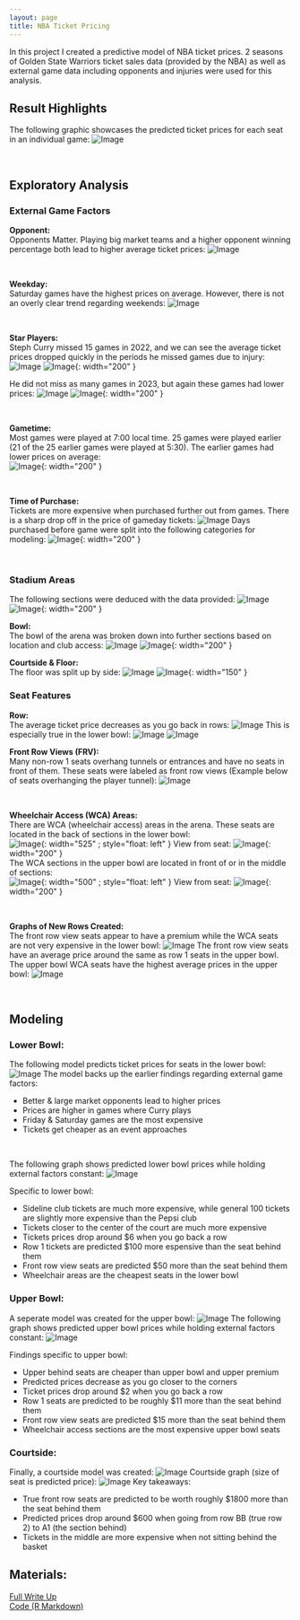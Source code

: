 ```yaml
---
layout: page
title: NBA Ticket Pricing
---
```

In this project I created a predictive model of NBA ticket prices. 2 seasons of Golden State Warriors ticket sales data (provided by the NBA) as well as external game data including opponents and injuries were used for this analysis.


## Result Highlights
The following graphic showcases the predicted ticket prices for each seat in an individual game:
![Image](/assets/nba/arena_heatmap.png)

&nbsp;<br>

## Exploratory Analysis
### External Game Factors
**Opponent:** &nbsp;<br>
Opponents Matter. Playing big market teams and a higher opponent winning percentage both lead to higher average ticket prices:
![Image](/assets/nba/opps.png)

&nbsp;<br>

**Weekday:** &nbsp;<br>
Saturday games have the highest prices on average. However, there is not an overly clear trend regarding weekends:
![Image](/assets/nba/weekdays.png)

&nbsp;<br>

**Star Players:** &nbsp;<br>
Steph Curry missed 15 games in 2022, and we can see the average ticket prices dropped quickly in the periods he missed games due to injury:
![Image](/assets/nba/curry_22_graph.png)
![Image](/assets/nba/curry_22.png){: width="200" }

He did not miss as many games in 2023, but again these games had lower prices:
![Image](/assets/nba/curry_23_graph.png)
![Image](/assets/nba/curry_23.png){: width="200" }

&nbsp;<br>

**Gametime:** &nbsp;<br>
Most games were played at 7:00 local time. 25 games were played earlier (21 of the 25 earlier games were played at 5:30). The earlier games had lower prices on average: &nbsp;<br>
![Image](/assets/nba/new_times.png){: width="200" }

&nbsp;<br>

**Time of Purchase:** &nbsp;<br>
Tickets are more expensive when purchased further out from games. There is a sharp drop off in the price of gameday tickets:
![Image](/assets/nba/days_before_graph.png)
Days purchased before game were split into the following categories for modeling:
![Image](/assets/nba/new_days.png){: width="200" }

&nbsp;<br>

### Stadium Areas
The following sections were deduced with the data provided:
![Image](/assets/nba/new_group.png)
![Image](/assets/nba/new_group_avgs.png){: width="200" }

**Bowl:** &nbsp;<br>
The bowl of the arena was broken down into further sections based on location and club access:
![Image](/assets/nba/new_sections.png)
![Image](/assets/nba/new_sec_avgs.png){: width="200" }

**Courtside & Floor:** &nbsp;<br>
The floor was split up by side:
![Image](/assets/nba/cs_areas_map.png)
![Image](/assets/nba/cs_avgs.png){: width="150" }

### Seat Features
**Row:** &nbsp;<br>
The average ticket price decreases as you go back in rows:
![Image](/assets/nba/row_avgs_graph.png)
This is especially true in the lower bowl:
![Image](/assets/nba/lb_rows_graph.png)
![Image](/assets/nba/ub_rows.png)

**Front Row Views (FRV):** &nbsp;<br>
Many non-row 1 seats overhang tunnels or entrances and have no seats in front of them. These seats were labeled as front row views (Example below of seats overhanging the player tunnel):
![Image](/assets/nba/frv.jpg)

&nbsp;<br>

**Wheelchair Access (WCA) Areas:** &nbsp;<br>
There are WCA (wheelchair access) areas in the arena. These seats are located in the back of sections in the lower bowl: &nbsp;<br>
![Image](/assets/nba/lb_wca_map.png){: width="525" ; style="float: left" }
View from seat: ![Image](/assets/nba/wca_lb_view.jpg){: width="200" } 
<br style="clear:both" />
The WCA sections in the upper bowl are located in front of or in the middle of sections: &nbsp;<br>
![Image](/assets/nba/ub_wca_map.png){: width="500" ; style="float: left" } 
View from seat: ![Image](/assets/nba/wca_ub_view.jpg){: width="200" }


&nbsp;<br>

**Graphs of New Rows Created:** &nbsp;<br>
The front row view seats appear to have a premium while the WCA seats are not very expensive in the lower bowl:
![Image](/assets/nba/lb_rows_graph2.png)
The front row view seats have an average price around the same as row 1 seats in the upper bowl. The upper bowl WCA seats have the highest average prices in the upper bowl:
![Image](/assets/nba/ub_rows2.png)

&nbsp;<br>

## Modeling
### Lower Bowl:
The following model predicts ticket prices for seats in the lower bowl:
![Image](/assets/nba/lb_model.png)
The model backs up the earlier findings regarding external game factors:
- Better & large market opponents lead to higher prices
- Prices are higher in games where Curry plays
- Friday & Saturday games are the most expensive
- Tickets get cheaper as an event approaches

&nbsp;<br>

The following graph shows predicted lower bowl prices while holding external factors constant:
![Image](/assets/images/lb_heatmap.png)

Specific to lower bowl:
- Sideline club tickets are much more expensive, while general 100 tickets are slightly more expensive than the Pepsi club
- Tickets closer to the center of the court are much more expensive
- Tickets prices drop around $6 when you go back a row
- Row 1 tickets are predicted $100 more espensive than  the seat behind them
- Front row view seats are predicted $50 more than the seat behind them
- Wheelchair areas are the cheapest seats in the lower bowl

### Upper Bowl:
A seperate model was created for the upper bowl:
![Image](/assets/nba/ub_model.png)
The following graph shows predicted upper bowl prices while holding external factors constant:
![Image](/assets/nba/ub_heatmap.png)

Findings specific to upper bowl:
- Upper behind seats are cheaper than upper bowl and upper premium
- Predicted prices decrease as you go closer to the corners
- Ticket prices drop around $2 when you go back a row
- Row 1 seats are predicted to be roughly $11 more than the seat behind them
- Front row view seats are predicted $15 more than the seat behind them
- Wheelchair access sections are the most expensive upper bowl seats

### Courtside:

Finally, a courtside model was created:
![Image](/assets/nba/cs_model.png)
Courtside graph (size of seat is predicted price):
![Image](/assets/nba/cs_size_graph.png)
Key takeaways:
- True front row seats are predicted to be worth roughly $1800 more than the seat behind them
- Predicted prices drop around $600 when going from row BB (true row 2) to A1 (the section behind)
- Tickets in the middle are more expensive when not sitting behind the basket


## Materials:
[Full Write Up](https://oconnellryan.github.io/assets/nba/ryan_oconnell-fas_capstone.pdf) &nbsp;<br>
[Code (R Markdown)](https://oconnellryan.github.io/assets/nba/nba_ticket_pricing.Rmd) &nbsp;<br>






